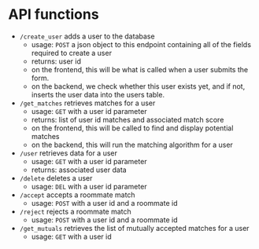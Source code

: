 # API functions

- `/create_user` adds a user to the database
    - usage: `POST` a json object to this endpoint containing all of the fields required to create a user
    - returns: user id
    - on the frontend, this will be what is called when a user submits the form.
    - on the backend, we check whether this user exists yet, and if not, inserts the user data into the users table.
- `/get_matches` retrieves matches for a user
    - usage: `GET` with a user id parameter
    - returns: list of user id matches and associated match score
    - on the frontend, this will be called to find and display potential matches
    - on the backend, this will run the matching algorithm for a user
- `/user` retrieves data for a user
    - usage: `GET` with a user id parameter
    - returns: associated user data
- `/delete` deletes a user
    - usage: `DEL` with a user id parameter
- `/accept` accepts a roommate match
    - usage: `POST` with a user id and a roommate id
- `/reject` rejects a roommate match
    - usage: `POST` with a user id and a roommate id
- `/get_mutuals` retrieves the list of mutually accepted matches for a user
    - usage: `GET` with a user id
